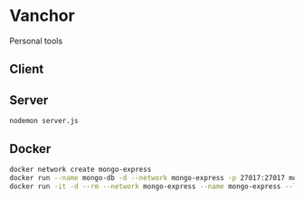 # Vanchor

Personal tools

## Client

## Server

`nodemon server.js`

## Docker

```bash
docker network create mongo-express
docker run --name mongo-db -d --network mongo-express -p 27017:27017 mongo
docker run -it -d --rm --network mongo-express --name mongo-express --link mongo-db:mongo -p 8082:8081 mongo-express
```
